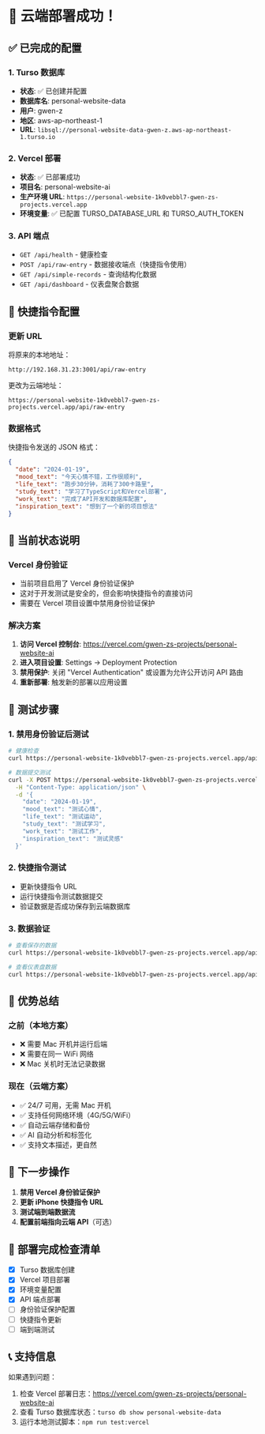 # 🎉 云端部署成功！

## ✅ 已完成的配置

### 1. Turso 数据库
- **状态**: ✅ 已创建并配置
- **数据库名**: personal-website-data
- **用户**: gwen-z
- **地区**: aws-ap-northeast-1
- **URL**: `libsql://personal-website-data-gwen-z.aws-ap-northeast-1.turso.io`

### 2. Vercel 部署
- **状态**: ✅ 已部署成功
- **项目名**: personal-website-ai
- **生产环境 URL**: `https://personal-website-1k0vebbl7-gwen-zs-projects.vercel.app`
- **环境变量**: ✅ 已配置 TURSO_DATABASE_URL 和 TURSO_AUTH_TOKEN

### 3. API 端点
- `GET /api/health` - 健康检查
- `POST /api/raw-entry` - 数据接收端点（快捷指令使用）
- `GET /api/simple-records` - 查询结构化数据
- `GET /api/dashboard` - 仪表盘聚合数据

## 📱 快捷指令配置

### 更新 URL
将原来的本地地址：
```
http://192.168.31.23:3001/api/raw-entry
```

更改为云端地址：
```
https://personal-website-1k0vebbl7-gwen-zs-projects.vercel.app/api/raw-entry
```

### 数据格式
快捷指令发送的 JSON 格式：
```json
{
  "date": "2024-01-19",
  "mood_text": "今天心情不错，工作很顺利",
  "life_text": "跑步30分钟，消耗了300卡路里",
  "study_text": "学习了TypeScript和Vercel部署",
  "work_text": "完成了API开发和数据库配置",
  "inspiration_text": "想到了一个新的项目想法"
}
```

## 🔧 当前状态说明

### Vercel 身份验证
- 当前项目启用了 Vercel 身份验证保护
- 这对于开发测试是安全的，但会影响快捷指令的直接访问
- 需要在 Vercel 项目设置中禁用身份验证保护

### 解决方案
1. **访问 Vercel 控制台**: https://vercel.com/gwen-zs-projects/personal-website-ai
2. **进入项目设置**: Settings → Deployment Protection
3. **禁用保护**: 关闭 "Vercel Authentication" 或设置为允许公开访问 API 路由
4. **重新部署**: 触发新的部署以应用设置

## 🧪 测试步骤

### 1. 禁用身份验证后测试
```bash
# 健康检查
curl https://personal-website-1k0vebbl7-gwen-zs-projects.vercel.app/api/health

# 数据提交测试
curl -X POST https://personal-website-1k0vebbl7-gwen-zs-projects.vercel.app/api/raw-entry \
  -H "Content-Type: application/json" \
  -d '{
    "date": "2024-01-19",
    "mood_text": "测试心情",
    "life_text": "测试运动",
    "study_text": "测试学习",
    "work_text": "测试工作",
    "inspiration_text": "测试灵感"
  }'
```

### 2. 快捷指令测试
- 更新快捷指令 URL
- 运行快捷指令测试数据提交
- 验证数据是否成功保存到云端数据库

### 3. 数据验证
```bash
# 查看保存的数据
curl https://personal-website-1k0vebbl7-gwen-zs-projects.vercel.app/api/simple-records

# 查看仪表盘数据
curl https://personal-website-1k0vebbl7-gwen-zs-projects.vercel.app/api/dashboard
```

## 🌟 优势总结

### 之前（本地方案）
- ❌ 需要 Mac 开机并运行后端
- ❌ 需要在同一 WiFi 网络
- ❌ Mac 关机时无法记录数据

### 现在（云端方案）
- ✅ 24/7 可用，无需 Mac 开机
- ✅ 支持任何网络环境（4G/5G/WiFi）
- ✅ 自动云端存储和备份
- ✅ AI 自动分析和标签化
- ✅ 支持文本描述，更自然

## 📝 下一步操作

1. **禁用 Vercel 身份验证保护**
2. **更新 iPhone 快捷指令 URL**
3. **测试端到端数据流**
4. **配置前端指向云端 API**（可选）

## 🎯 部署完成检查清单

- [x] Turso 数据库创建
- [x] Vercel 项目部署
- [x] 环境变量配置
- [x] API 端点部署
- [ ] 身份验证保护配置
- [ ] 快捷指令更新
- [ ] 端到端测试

## 📞 支持信息

如果遇到问题：
1. 检查 Vercel 部署日志：https://vercel.com/gwen-zs-projects/personal-website-ai
2. 查看 Turso 数据库状态：`turso db show personal-website-data`
3. 运行本地测试脚本：`npm run test:vercel`
